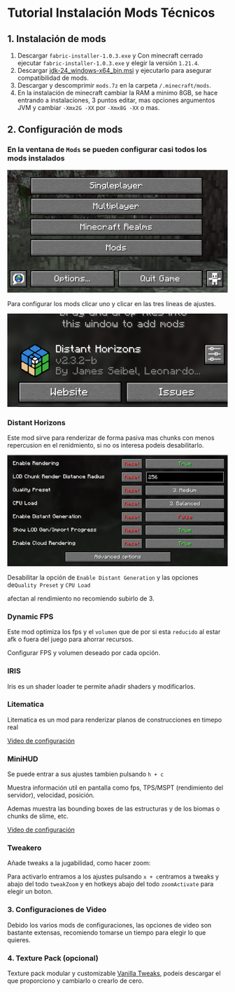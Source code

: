 # Tutorial Instalación Mods Técnicos

## 1. Instalación de mods

1. Descargar `fabric-installer-1.0.3.exe` y Con minecraft cerrado ejecutar `fabric-installer-1.0.3.exe` y elegir la versión `1.21.4`. 
2. Descargar <a href="https://www.oracle.com/es/java/technologies/downloads/#jdk24-windows" target="_blank">jdk-24_windows-x64_bin.msi</a> y ejecutarlo para asegurar compatibilidad de mods. 
3. Descargar y descomprimir `mods.7z` en la carpeta `/.minecraft/mods`.
4. En la instalación de minecraft cambiar la RAM a minimo 8GB, se hace entrando a instalaciones, 3 puntos editar, mas opciones argumentos JVM y cambiar `-Xmx2G -XX` por `-Xmx8G -XX` o mas.

## 2. Configuración de mods

### En la ventana de `Mods` se pueden configurar casi todos los mods instalados

<img src="/imagenes/img_2.png" width="600"/>

Para configurar los mods clicar uno y clicar en las tres lineas de ajustes.

<img src="/imagenes/img_3.png" width="600"/>

### Distant Horizons

Este mod sirve para renderizar de forma pasiva mas chunks con menos repercusion en el renidmiento, si no os interesa
podeis desabilitarlo.


<img src="/imagenes/img_1.png" width="600"/>

Desabilitar la opción de `Enable Distant Generation` y las opciones de`Quality Preset` y `CPU Load`

afectan al rendimiento no recomiendo subirlo de 3.

### Dynamic FPS

Este mod optimiza los fps y el `volumen` que de por si esta `reducido` al estar afk o fuera del juego para ahorrar
recursos.

Configurar FPS y volumen deseado por cada opción.

### IRIS

Iris es un shader loader te permite añadir shaders y modificarlos.

### Litematica

Litematica es un mod para renderizar planos de construcciones en timepo real

<a href="https://www.youtube.com/watch?v=0caS6AITTQE" target="_blank">Video de configuración</a>

### MiniHUD

Se puede entrar a sus ajustes tambien pulsando `h + c`

Muestra información util en pantalla como fps, TPS/MSPT (rendimiento del servidor), velocidad, posición.

Ademas muestra las bounding boxes de las estructuras y de los biomas o chunks de slime, etc.

<a href="https://www.youtube.com/watch?v=XLoiNwReI8I" target="_blank">Video de configuración</a>

### Tweakero

Añade tweaks a la jugabilidad, como hacer zoom:

Para activarlo entramos a los ajustes pulsando `x + c`entramos a tweaks y abajo del todo `tweakZoom` y en hotkeys abajo
del todo `zoomActivate` para elegir un boton.

### 3. Configuraciones de Video

Debido los varios mods de configuraciones, las opciones de video son bastante extensas, recomiendo tomarse un tiempo
para elegir lo que quieres.

### 4. Texture Pack (opcional)

Texture pack modular y customizable <a href="https://vanillatweaks.net/picker/resource-packs/" target="_blank">Vanilla Tweaks</a>, podeis descargar el que proporciono y cambiarlo o crearlo de cero.
